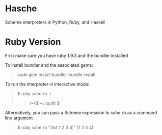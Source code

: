 Hasche
======

Scheme interpreters in Python, Ruby, and Haskell

# Ruby Version

First make sure you have ruby 1.9.3 and the bundler installed

To install bundler and the associated gems: 
>sudo gem install bundler
>bundle install

To run the interpreter in interactive mode:
> $ ruby sche.rb -i
> >/~(8)~\ (quit)
> $

Alternatively, you can pass a Scheme expression to sche.rb as a command line argument
> $ ruby sche.rb "(list 1 2 3 4)"
> (1 2 3 4)
